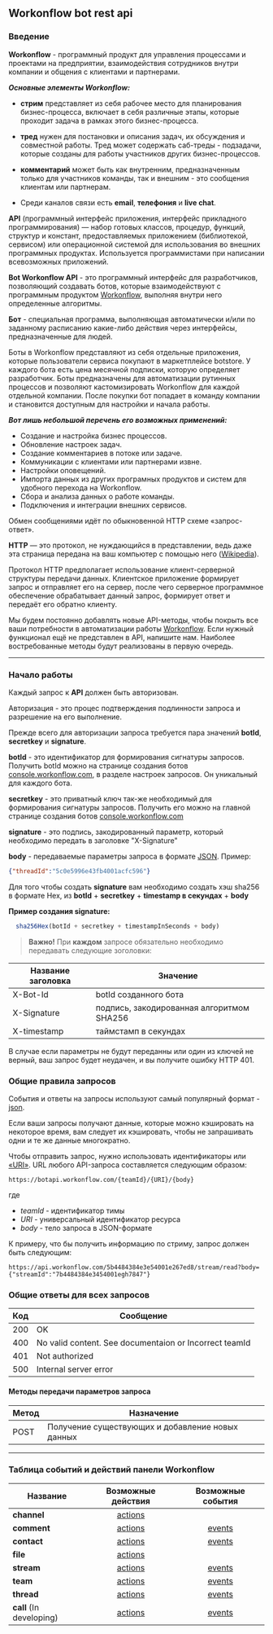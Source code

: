 ## Workonflow bot rest api ##

### Введение

**Workonflow** - программный продукт для управления процессами и проектами  на предприятии, взаимодействия сотрудников внутри компании и общения с клиентами и партнерами.

***Основные элементы Workonflow:***

- **стрим** представляет из себя рабочее место для планирования бизнес-процесса, включает в себя различные этапы, которые проходит задача в рамках этого бизнес-процесса.

- **тред** нужен для постановки и описания задач, их обсуждения и совместной работы. Тред может содержать саб-треды - подзадачи, которые созданы для работы участников других бизнес-процессов.

- **комментарий** может быть как внутренним, предназначенным только для участников команды, так и внешним - это сообщения клиентам или партнерам.

- Среди каналов связи есть **email**, **телефония** и **live chat**.

**API** (программный интерфейс приложения, интерфейс прикладного программирования) — набор готовых классов, процедур, функций, структур и констант, предоставляемых приложением (библиотекой, сервисом) или операционной системой для использования во внешних программных продуктах. Используется программистами при написании всевозможных приложений.

**Bot Workonflow API** - это программный интерфейс для разработчиков, позволяющий создавать ботов, которые  взаимодействуют с программным продуктом [Workonflow](workonflow.com), выполняя внутри него определенные алгоритмы.

**Бот** - специальная программа, выполняющая автоматически и/или по заданному расписанию какие-либо действия через интерфейсы, предназначенные для людей.

Боты в Workonflow представляют из себя отдельные приложения, которые пользователи сервиса покупают в маркетплейсе botstore. У каждого бота есть цена месячной подписки, которую определяет разработчик. Боты предназначены для автоматизации рутинных процессов и позволяют кастомизировать Workonflow для каждой отдельной компании. После покупки бот попадает в команду компании и становится доступным для настройки и начала работы.

***Вот лишь небольшой перечень его возможных применений:***

- Создание и настройка бизнес процессов.
- Обновление настроек задач.
- Создание комментариев в потоке или задаче.
- Коммуникации с клиентами или партнерами извне.
- Настройки оповещений.
- Импорта данных из других програмных продуктов и систем для удобного перехода на Workonflow.
- Сбора и анализа данных о работе команды.
- Подключения и интеграции  внешних сервисов.

Обмен сообщениями идёт по обыкновенной HTTP  схеме «запрос-ответ».

**HTTP** — это протокол, не нуждающийся в представлении, ведь даже эта страница передана на ваш компьютер с помощью него ([Wikipedia](https://ru.wikipedia.org/wiki/HTTP)).

Протокол HTTP предполагает использование клиент-серверной структуры передачи данных. Клиентское приложение формирует запрос и отправляет его на сервер, после чего серверное программное обеспечение обрабатывает данный запрос, формирует ответ и передаёт его обратно клиенту.

Мы будем постоянно добавлять новые API-методы, чтобы покрыть все ваши потребности в автоматизации работы [Workonflow](workonflow.com). Если нужный функционал ещё не представлен в API, напишите нам. Наиболее востребованные методы будут реализованы в первую очередь.

---

### Начало работы

Каждый запрос к **API** должен быть авторизован.

Авторизация - это процес подтверждения подлинности запроса и разрешение на его выполнение.

Прежде всего для авторизации запроса требуется пара значений **botId**, **secretkey** и **signature**.

**botId** - это идентификатор для формирования сигнатуры запросов. Получить botId можно на странице создания ботов [console.workonflow.com](https://console.workonflow.com), в разделе настроек запросов. Он уникальный для каждого бота.

**secretkey** - это приватный ключ так-же необходимый для формирования сигнатуры запросов. Получить его можно на главной странице создания ботов [console.workonflow.com](https://console.workonflow.com)

**signature** - это подпись, закодированный параметр, который необходимо передать в заголовке "X-Signature"

**body** - передаваемые параметры запроса в формате [JSON](https://en.wikipedia.org/wiki/JSON).
Пример:
```json
{"threadId":"5c0e5996e43fb4001acfc596"}
```

Для того чтобы создать **signature** вам необходимо создать хэш sha256 в формате Hex, из **botId** + **secretkey** + **timestamp в секундах** + **body**

**Пример создания signature:**
```js
  sha256Hex(botId + secretkey + timestampInSeconds + body)
```

> **Важно!** При **каждом** запросе обязательно необходимо передавать следующие зоголовки:

|Название заголовка| Значение |
|-----|-----|
|X-Bot-Id| botId созданного бота |
|X-Signature| подпись, закодированная алгоритмом SHA256 |
|X-timestamp| таймстамп в секундах |

В случае если параметры не будут переданны или один из ключей не верный, ваш запрос будет неудачен, и вы получите ошибку HTTP 401.

### Общие правила запросов

События и ответы на запросы используют самый популярный формат - [json](https://en.wikipedia.org/wiki/JSON).

Если ваши запросы получают данные, которые можно кэшировать на некоторое время, вам следует их кэшировать, чтобы не запрашивать одни и те же данные многократно.

Чтобы отправить запрос, нужно использовать идентификаторы или [«URI»](https://en.wikipedia.org/wiki/Uniform_Resource_Identifier). URL любого API-запроса составляется следующим образом:

```https://botapi.workonflow.com/{teamId}/{URI}/{body}```

где
- *teamId* - идентификатор тимы
- *URI* - универсальный идентификатор ресурса
- *body* - тело запроса в JSON-формате

К примеру, что бы получить информацию по стриму, запрос должен быть следующим:

```https://api.workonflow.com/5b4484384e3e54001e267ed8/stream/read?body={"streamId":"7b4484384e3454001egh7847"}```

### Общие ответы для всех запросов
|Код|Сообщение|
|---|---|
|200|OK|
|400|No valid content. See documentaion or Incorrect teamId|
|401|Not authorized|
|500|Internal server error|

#### Методы передачи параметров запроса

|Метод|Назначение|
|--- |---|
|POST|Получение существующих и добавление новых данных|
-----

### Таблица событий и действий панели Workonflow

|Название| Возможные действия    |  Возможные события          |
|-----|:-----:|:------------:|
| **channel** | [actions](./request/channel.md) |              |
| **comment** | [actions](./request/comment.md) | [events](./events/comment.md)|
| **contact** | [actions](./request/contact.md) | [events](./events/contact.md)|             |
| **file**    | [actions](./request/file.md)    |                              |
| **stream**  | [actions](./request/stream.md)  | [events](./events/stream.md) |
| **team**    | [actions](./request/team.md)    | [events](./events/team.md)   |
| **thread**  | [actions](./request/thread.md)  | [events](./events/thread.md) |
| **call** (In developing)    | [actions](./request/call.md)    | [events](./events/call.md) |
